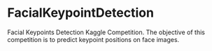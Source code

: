 # FacialKeypointDetection
Facial Keypoints Detection Kaggle Competition. The objective of this competition is to predict keypoint positions on face images.

